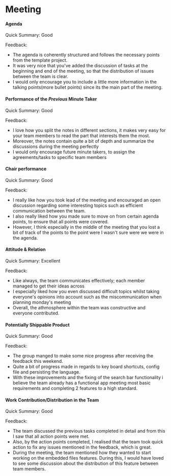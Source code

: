 # Meeting

#### Agenda 

Quick Summary: Good

Feedback:

- The agenda is coherently structured and follows the necessary points from the template project.
- It was very nice that you've added the discussion of tasks at the beginning and end of the meeting, so that the distribution of issues between the team is clear.
- I would only encourage you to include a little more information in the talking points(more bullet points) since its the main part of the meeting.


#### Performance of the *Previous* Minute Taker

Quick Summary: Good

Feedback: 

- I love how you split the notes in different sections, it makes very easy for your team members to read the part that interests them the most. 
- Moreover, the notes contain quite a bit of depth and summarize the discussions during the meeting perfectly
- I would only encourage future minute takers, to assign the agreements/tasks to specific team members


#### Chair performance

Quick Summary: Good

Feedback: 

- I really like how you took lead of the meeting and encouraged an open discussion regarding some interesting topics such as efficient communication between the team.
- I also really liked how you made sure to move on from certain agenda points, to ensure that all points were covered.
- However, I think especially in the middle of the meeting that you lost a bit of track of the points to the point were I wasn't sure were we were in the agenda.



#### Attitude & Relation

Quick Summary: Excellent

Feedback: 

- Like always, the team communicates effectively; each member managed to get their ideas across
- I especially liked how you even discussed difficult topics whilst taking everyone's opinions into account such as the miscommunication when planning monday's meeting
- Overall, the athmosphere within the team was constructive and everyone contributed.


#### Potentially Shippable Product

Quick Summary: Good

Feedback: 

- The group manged to make some nice progress after receiving the feedback this weekend.
- Quite a bit of progress made in regards to key board shortcuts, config file and persisting the language.
- With these improvements and the fixing of the search bar functionality i believe the team already has a functional app meeting most basic requirements and completing 2 features to a high standard.


#### Work Contribution/Distribution in the Team


Quick Summary: Good

Feedback: 

- The team discussed the previous tasks completed in detail and from this I saw that all action points were met.
- Also, by the action points completed, I realised that the team took quick action to fix any issues mentioned in the feedback, which is great.
- During the meeting, the team mentioned how they wanted to start working on the embedded files features. During this, I would have loved to see some discussion about the distribution of this feature between team members.